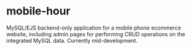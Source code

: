 # mobile-hour
MySQL/EJS backend-only application for a mobile phone ecommerce website, including admin pages for performing CRUD operations on the integrated MySQL data. Currently mid-development.
